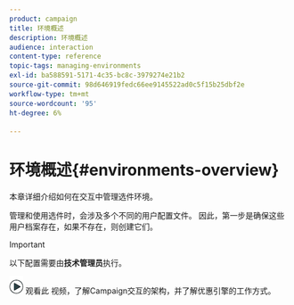 ```yaml
---
product: campaign
title: 环境概述
description: 环境概述
audience: interaction
content-type: reference
topic-tags: managing-environments
exl-id: ba588591-5171-4c35-bc8c-3979274e21b2
source-git-commit: 98d646919fedc66ee9145522ad0c5f15b25dbf2e
workflow-type: tm+mt
source-wordcount: '95'
ht-degree: 6%

---
```


# 环境概述{#environments-overview}

本章详细介绍如何在交互中管理选件环境。

管理和使用选件时，会涉及多个不同的用户配置文件。 因此，第一步是确保这些用户档案存在，如果不存在，则创建它们。

>[!IMPORTANT]
>
>以下配置需要由&#x200B;**技术管理员**&#x200B;执行。

![](assets/do-not-localize/how-to-video.png) 观看此 [](https://helpx.adobe.com/campaign/classic/how-to/architecture-of-acs-v6.html?playlist=/ccx/v1/collection/product/campaign/classic/segment/digital-marketers/explevel/intermediate/applaunch/get-started/collection.ccx.js&amp;ref=helpx.adobe.com) 视频，了解Campaign交互的架构，并了解优惠引擎的工作方式。
